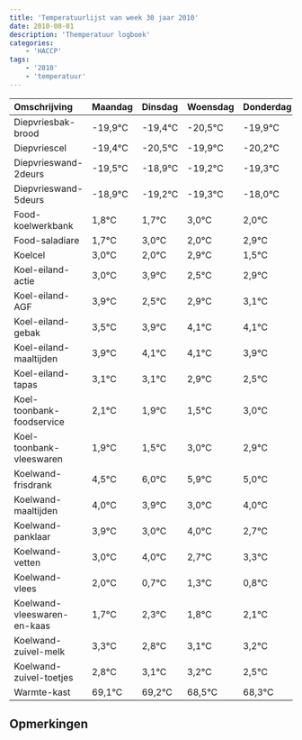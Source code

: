 ```yaml
---
title: 'Temperatuurlijst van week 30 jaar 2010'
date: 2010-08-01
description: 'Themperatuur logboek'
categories:
    - 'HACCP'
tags:
    - '2010'
    - 'temperatuur'
---
```

|Omschrijving|Maandag|Dinsdag|Woensdag|Donderdag|Vrijdag|Zaterdag|Zondag|
|:---|:---|:---|:---|:---|:---|:---|:---|
|Diepvriesbak-brood|-19,9°C|-19,4°C|-20,5°C|-19,9°C|-20,2°C|-20,3°C|-19,0°C|
|Diepvriescel|-19,4°C|-20,5°C|-19,9°C|-20,2°C|-20,3°C|-19,0°C|-20,0°C|
|Diepvrieswand-2deurs|-19,5°C|-18,9°C|-19,2°C|-19,3°C|-18,0°C|-19,0°C|-18,1°C|
|Diepvrieswand-5deurs|-18,9°C|-19,2°C|-19,3°C|-18,0°C|-19,0°C|-18,1°C|-19,5°C|
|Food-koelwerkbank|1,8°C|1,7°C|3,0°C|2,0°C|2,9°C|1,5°C|1,9°C|
|Food-saladiare|1,7°C|3,0°C|2,0°C|2,9°C|1,5°C|1,9°C|2,1°C|
|Koelcel|3,0°C|2,0°C|2,9°C|1,5°C|1,9°C|2,1°C|2,1°C|
|Koel-eiland-actie|3,0°C|3,9°C|2,5°C|2,9°C|3,1°C|3,1°C|2,9°C|
|Koel-eiland-AGF|3,9°C|2,5°C|2,9°C|3,1°C|3,1°C|2,9°C|2,5°C|
|Koel-eiland-gebak|3,5°C|3,9°C|4,1°C|4,1°C|3,9°C|3,5°C|5,0°C|
|Koel-eiland-maaltijden|3,9°C|4,1°C|4,1°C|3,9°C|3,5°C|5,0°C|4,9°C|
|Koel-eiland-tapas|3,1°C|3,1°C|2,9°C|2,5°C|4,0°C|3,9°C|3,0°C|
|Koel-toonbank-foodservice|2,1°C|1,9°C|1,5°C|3,0°C|2,9°C|2,0°C|3,0°C|
|Koel-toonbank-vleeswaren|1,9°C|1,5°C|3,0°C|2,9°C|2,0°C|3,0°C|1,7°C|
|Koelwand-frisdrank|4,5°C|6,0°C|5,9°C|5,0°C|6,0°C|4,7°C|5,3°C|
|Koelwand-maaltijden|4,0°C|3,9°C|3,0°C|4,0°C|2,7°C|3,3°C|2,8°C|
|Koelwand-panklaar|3,9°C|3,0°C|4,0°C|2,7°C|3,3°C|2,8°C|3,1°C|
|Koelwand-vetten|3,0°C|4,0°C|2,7°C|3,3°C|2,8°C|3,1°C|3,2°C|
|Koelwand-vlees|2,0°C|0,7°C|1,3°C|0,8°C|1,1°C|1,2°C|0,5°C|
|Koelwand-vleeswaren-en-kaas|1,7°C|2,3°C|1,8°C|2,1°C|2,2°C|1,5°C|1,3°C|
|Koelwand-zuivel-melk|3,3°C|2,8°C|3,1°C|3,2°C|2,5°C|2,3°C|3,6°C|
|Koelwand-zuivel-toetjes|2,8°C|3,1°C|3,2°C|2,5°C|2,3°C|3,6°C|3,1°C|
|Warmte-kast|69,1°C|69,2°C|68,5°C|68,3°C|69,6°C|69,1°C|68,4°C|

## Opmerkingen


